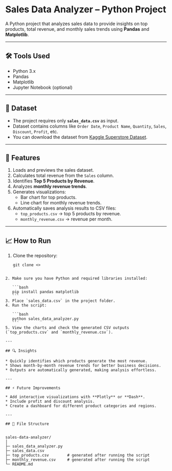 

# Sales Data Analyzer – Python Project

A Python project that analyzes sales data to provide insights on top products, total revenue, and monthly sales trends using **Pandas** and **Matplotlib**.

---

## 🛠️ Tools Used
- Python 3.x
- Pandas
- Matplotlib
- Jupyter Notebook (optional)

---

## 📂 Dataset
- The project requires only **`sales_data.csv`** as input.
- Dataset contains columns like `Order Date`, `Product Name`, `Quantity`, `Sales`, `Discount`, `Profit`, etc.
- You can download the dataset from [Kaggle Superstore Dataset](https://www.kaggle.com/datasets/vivek468/superstore-dataset-final).

---

## 🚀 Features
1. Loads and previews the sales dataset.
2. Calculates total revenue from the `Sales` column.
3. Identifies **Top 5 Products by Revenue**.
4. Analyzes **monthly revenue trends**.
5. Generates visualizations:
   - Bar chart for top products.
   - Line chart for monthly revenue trends.
6. Automatically saves analysis results to CSV files:
   - `top_products.csv` → top 5 products by revenue.
   - `monthly_revenue.csv` → revenue per month.

---

## 📈 How to Run
1. Clone the repository:
   ```
   git clone <>
````

2. Make sure you have Python and required libraries installed:

   ```bash
   pip install pandas matplotlib
   ```
3. Place `sales_data.csv` in the project folder.
4. Run the script:

   ```bash
   python sales_data_analyzer.py
   ```
5. View the charts and check the generated CSV outputs (`top_products.csv` and `monthly_revenue.csv`).

---

## 🔍 Insights

* Quickly identifies which products generate the most revenue.
* Shows month-by-month revenue trends for better business decisions.
* Outputs are automatically generated, making analysis effortless.

---

## ⚡ Future Improvements

* Add interactive visualizations with **Plotly** or **Dash**.
* Include profit and discount analysis.
* Create a dashboard for different product categories and regions.

---

## 📂 File Structure


sales-data-analyzer/
│
├─ sales_data_analyzer.py
├─ sales_data.csv
├─ top_products.csv        # generated after running the script
├─ monthly_revenue.csv     # generated after running the script
└─ README.md

